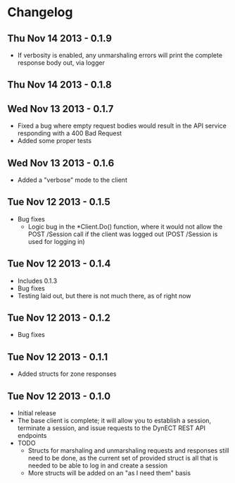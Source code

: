 # Changelog

## Thu Nov 14 2013 - 0.1.9

- If verbosity is enabled, any unmarshaling errors will print the complete
  response body out, via logger

## Thu Nov 14 2013 - 0.1.8

## Wed Nov 13 2013 - 0.1.7

- Fixed a bug where empty request bodies would result in the API service
  responding with a 400 Bad Request
- Added some proper tests

## Wed Nov 13 2013 - 0.1.6

- Added a "verbose" mode to the client

## Tue Nov 12 2013 - 0.1.5

- Bug fixes
  - Logic bug in the *Client.Do() function, where it would not allow the
    POST /Session call if the client was logged out (POST /Session is used for
    logging in)

## Tue Nov 12 2013 - 0.1.4

- Includes 0.1.3
- Bug fixes
- Testing laid out, but there is not much there, as of right now

## Tue Nov 12 2013 - 0.1.2

- Bug fixes

## Tue Nov 12 2013 - 0.1.1

- Added structs for zone responses

## Tue Nov 12 2013 - 0.1.0

- Initial release
- The base client is complete; it will allow you to establish a session,
  terminate a session, and issue requests to the DynECT REST API endpoints
- TODO
  - Structs for marshaling and unmarshaling requests and responses still need
	to be done, as the current set of provided struct is all that is needed
	to be able to log in and create a session
  - More structs will be added on an "as I need them" basis
